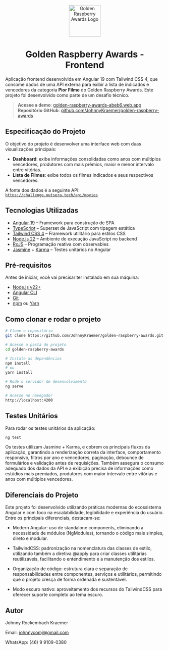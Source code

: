 <p align="center">
  <img src="https://golden-raspberry-awards-abeb6.web.app/img/logo_full.png" alt="Golden Raspberry Awards Logo" width="100"/>
</p>

<h1 align="center">Golden Raspberry Awards - Frontend</h1>

Aplicação frontend desenvolvida em Angular 19 com Tailwind CSS 4, que consome dados de uma API externa para exibir a lista de indicados e vencedores da categoria **Pior Filme** do Golden Raspberry Awards. Este projeto foi desenvolvido como parte de um desafio técnico.

> **Acesse a demo**: [golden-raspberry-awards-abeb6.web.app](https://golden-raspberry-awards-abeb6.web.app)  
> **Repositório GitHub**: [github.com/JohnnyKraemer/golden-raspberry-awards](https://github.com/JohnnyKraemer/golden-raspberry-awards)

## Especificação do Projeto

O objetivo do projeto é desenvolver uma interface web com duas visualizações principais:

- **Dashboard**: exibe informações consolidadas como anos com múltiplos vencedores, produtores com mais prêmios, maior e menor intervalo entre vitórias.
- **Lista de Filmes**: exibe todos os filmes indicados e seus respectivos vencedores.

A fonte dos dados é a seguinte API:  
[`https://challenge.outsera.tech/api/movies`](https://challenge.outsera.tech/api/movies)

## Tecnologias Utilizadas

- [Angular 19](https://angular.dev/) – Framework para construção de SPA
- [TypeScript](https://www.typescriptlang.org/) – Superset de JavaScript com tipagem estática
- [Tailwind CSS 4](https://tailwindcss.com/) – Framework utilitário para estilos CSS
- [Node.js 22](https://nodejs.org/en) – Ambiente de execução JavaScript no backend
- [RxJS](https://rxjs.dev/) – Programação reativa com observables
- [Jasmine](https://jasmine.github.io/) + [Karma](https://karma-runner.github.io/) – Testes unitários no Angular

## Pré-requisitos

Antes de iniciar, você vai precisar ter instalado em sua máquina:

- [Node.js v22+](https://nodejs.org/en)
- [Angular CLI](https://angular.dev/cli)
- [Git](https://git-scm.com/)
- [npm](https://www.npmjs.com/) ou [Yarn](https://yarnpkg.com/)

## Como clonar e rodar o projeto

```bash
# Clone o repositório
git clone https://github.com/JohnnyKraemer/golden-raspberry-awards.git

# Acesse a pasta do projeto
cd golden-raspberry-awards

# Instale as dependências
npm install
# ou
yarn install

# Rode o servidor de desenvolvimento
ng serve

# Acesse no navegador
http://localhost:4200
```

## Testes Unitários

Para rodar os testes unitários da aplicação:

```bash
ng test
```

Os testes utilizam Jasmine + Karma, e cobrem os principais fluxos da aplicação, garantindo a renderização correta da interface, comportamento responsivo, filtros por ano e vencedores, paginação, debounce de formulários e validação antes de requisições. Também assegura o consumo adequado dos dados da API e a exibição precisa de informações como estúdios mais premiados, produtores com maior intervalo entre vitórias e anos com múltiplos vencedores.

## Diferenciais do Projeto

Este projeto foi desenvolvido utilizando práticas modernas do ecossistema Angular e com foco na escalabilidade, legibilidade e experiência do usuário. Entre os principais diferenciais, destacam-se:

- Modern Angular: uso de standalone components, eliminando a necessidade de módulos (NgModules), tornando o código mais simples, direto e modular.

- TailwindCSS: padronização na nomenclatura das classes de estilo, utilizando também a diretiva @apply para criar classes utilitárias reutilizáveis, facilitando o entendimento e a manutenção dos estilos.

- Organização de código: estrutura clara e separação de responsabilidades entre componentes, serviços e utilitários, permitindo que o projeto cresça de forma ordenada e sustentável.

- Modo escuro nativo: aproveitamento dos recursos do TailwindCSS para oferecer suporte completo ao tema escuro.

## Autor

Johnny Rockembach Kraemer

Email: johnnycomj@gmail.com

WhatsApp: (46) 9 9109-0380
